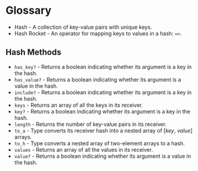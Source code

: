 # Glossary

* Hash - A collection of key-value pairs with unique keys.
* Hash Rocket - An operator for mapping keys to values in a hash: `=>`.

## Hash Methods
* `has_key?` - Returns a boolean indicating whether its argument is a key in the hash.
* `has_value?` - Returns a boolean indicating whether its argument is a value in the hash.
* `include?` - Returns a boolean indicating whether its argument is a key in the hash.
* `keys` - Returns an array of all the keys in its receiver.
* `key?` - Returns a boolean indicating whether its argument is a key in the hash.
* `length` - Returns the number of key-value pairs in its receiver.
* `to_a` - Type converts its receiver hash into a nested array of [_key_, _value_] arrays.
* `to_h` - Type converts a nested array of two-element arrays to a hash.
* `values` - Returns an array of all the values in its receiver.
* `value?` - Returns a boolean indicating whether its argument is a value in the hash.
